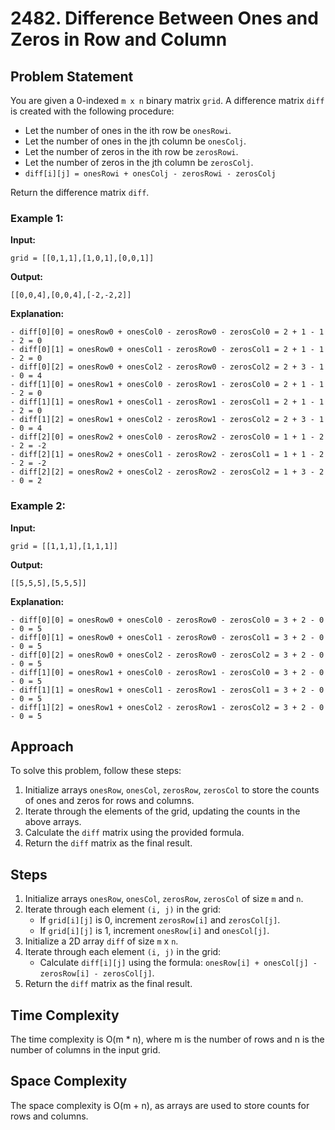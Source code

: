 # 2482. Difference Between Ones and Zeros in Row and Column

## Problem Statement

You are given a 0-indexed `m x n` binary matrix `grid`. A difference matrix `diff` is created with the following procedure:

- Let the number of ones in the ith row be `onesRowi`.
- Let the number of ones in the jth column be `onesColj`.
- Let the number of zeros in the ith row be `zerosRowi`.
- Let the number of zeros in the jth column be `zerosColj`.
- `diff[i][j] = onesRowi + onesColj - zerosRowi - zerosColj`

Return the difference matrix `diff`.

### Example 1:

**Input:**
```plaintext
grid = [[0,1,1],[1,0,1],[0,0,1]]  
```

**Output:** 
```plaintext
[[0,0,4],[0,0,4],[-2,-2,2]] 
```
**Explanation:** 
```plaintext
- diff[0][0] = onesRow0 + onesCol0 - zerosRow0 - zerosCol0 = 2 + 1 - 1 - 2 = 0 
- diff[0][1] = onesRow0 + onesCol1 - zerosRow0 - zerosCol1 = 2 + 1 - 1 - 2 = 0 
- diff[0][2] = onesRow0 + onesCol2 - zerosRow0 - zerosCol2 = 2 + 3 - 1 - 0 = 4 
- diff[1][0] = onesRow1 + onesCol0 - zerosRow1 - zerosCol0 = 2 + 1 - 1 - 2 = 0 
- diff[1][1] = onesRow1 + onesCol1 - zerosRow1 - zerosCol1 = 2 + 1 - 1 - 2 = 0 
- diff[1][2] = onesRow1 + onesCol2 - zerosRow1 - zerosCol2 = 2 + 3 - 1 - 0 = 4 
- diff[2][0] = onesRow2 + onesCol0 - zerosRow2 - zerosCol0 = 1 + 1 - 2 - 2 = -2
- diff[2][1] = onesRow2 + onesCol1 - zerosRow2 - zerosCol1 = 1 + 1 - 2 - 2 = -2
- diff[2][2] = onesRow2 + onesCol2 - zerosRow2 - zerosCol2 = 1 + 3 - 2 - 0 = 2
```

### Example 2:

**Input:**
```plaintext
grid = [[1,1,1],[1,1,1]]
```

**Output:** 
```plaintext
[[5,5,5],[5,5,5]]
```
**Explanation:** 
```plaintext
- diff[0][0] = onesRow0 + onesCol0 - zerosRow0 - zerosCol0 = 3 + 2 - 0 - 0 = 5
- diff[0][1] = onesRow0 + onesCol1 - zerosRow0 - zerosCol1 = 3 + 2 - 0 - 0 = 5
- diff[0][2] = onesRow0 + onesCol2 - zerosRow0 - zerosCol2 = 3 + 2 - 0 - 0 = 5
- diff[1][0] = onesRow1 + onesCol0 - zerosRow1 - zerosCol0 = 3 + 2 - 0 - 0 = 5
- diff[1][1] = onesRow1 + onesCol1 - zerosRow1 - zerosCol1 = 3 + 2 - 0 - 0 = 5
- diff[1][2] = onesRow1 + onesCol2 - zerosRow1 - zerosCol2 = 3 + 2 - 0 - 0 = 5

```
## Approach

To solve this problem, follow these steps:

1. Initialize arrays `onesRow`, `onesCol`, `zerosRow`, `zerosCol` to store the counts of ones and zeros for rows and columns.
2. Iterate through the elements of the grid, updating the counts in the above arrays.
3. Calculate the `diff` matrix using the provided formula.
4. Return the `diff` matrix as the final result.

## Steps

1. Initialize arrays `onesRow`, `onesCol`, `zerosRow`, `zerosCol` of size `m` and `n`.
2. Iterate through each element `(i, j)` in the grid:
    - If `grid[i][j]` is 0, increment `zerosRow[i]` and `zerosCol[j]`.
    - If `grid[i][j]` is 1, increment `onesRow[i]` and `onesCol[j]`.
3. Initialize a 2D array `diff` of size `m` x `n`.
4. Iterate through each element `(i, j)` in the grid:
    - Calculate `diff[i][j]` using the formula: `onesRow[i] + onesCol[j] - zerosRow[i] - zerosCol[j]`.
5. Return the `diff` matrix as the final result.

## Time Complexity

The time complexity is O(m * n), where m is the number of rows and n is the number of columns in the input grid.

## Space Complexity

The space complexity is O(m + n), as arrays are used to store counts for rows and columns.
